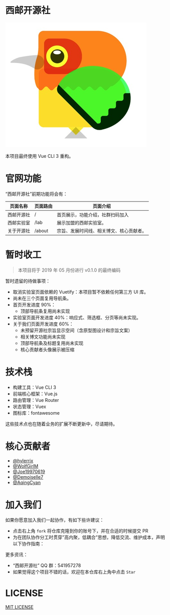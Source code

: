 # 西邮开源社

![](./assets/earlyBirds.jpg)

本项目最终使用 Vue CLI 3 重构。

# 官网功能

“西邮开源社”前期功能将会有：

|页面名称|页面路由|页面介绍|
|-|-|-|
|西邮开源社|/|首页展示，功能介绍，社群扫码加入|
|西邮实验室|/lab|展示加盟的西邮实验室。|
|关于开源社|/about|宗旨、发展时间线、相关博文、核心贡献者。|

# 暂时收工

> 本项目将于 2019 年 05 月份进行 v0.1.0 的最终编码

暂时遗留的待做事项：

* 取消实验室页面依赖的 Vuetify：本项目暂不依赖任何第三方 UI 库。
* 尚未在三个页面复用导航条。
* 首页开发进度 90%：
  * 顶部导航条复用尚未实现
* 实验室页面开发进度 40%：响应式、筛选框、分页等尚未实现。
* 关于我们页面开发进度 60%：
  * 未预留开源社宗旨显示空间（含原型图设计和宗旨文案）
  * 相关博文功能尚未实现
  * 顶部导航条及标题复用尚未实现
  * 核心贡献者头像展示被压缩

# 技术栈

* 构建工具：Vue CLI 3
* 前端核心框架：Vue.js
* 路由管理：Vue Router
* 状态管理：Vuex
* 图标库：fontawesome

这些技术点也在随着业务的扩展不断更新中，尽请期待。

# 核心贡献者

* [@hylerrix](https://github.com/hylerrix)
* [@WolfGirlM](https://github.com/WolfGirlM)
* [@Joe19970619](https://github.com/Joe19970619)
* [@Demoiselle7](https://github.com/Demoiselle7)
* [@AqingCyan](https://github.com/AqingCyan)

# 加入我们

如果你愿意加入我们一起协作，有如下些许建议：

* 点击右上角 ```fork``` 将仓库克隆到你的账号下，并在合适的时候提交 PR
* 为在团队协作分工时贯穿”高内聚，低耦合”思想，降低交流、维护成本，声明以下协作指南：

更多资讯：

* “西邮开源社” QQ 群：541957278
* 如果觉得这个项目不错的话，欢迎在本仓库右上角中点击 ```Star```

# LICENSE

[MIT LICENSE](./LICENSE)
